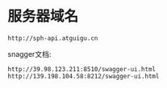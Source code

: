 
# 服务器域名

    http://sph-api.atguigu.cn

snagger文档:

    http://39.98.123.211:8510/swagger-ui.html
    http://139.198.104.58:8212/swagger-ui.html
